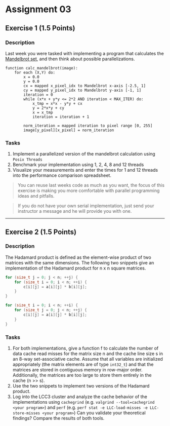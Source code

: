 # Assignment 03

## Exercise 1 (1.5 Points)

### Description

Last week you were tasked with implementing a program that calculates the [Mandelbrot set](https://en.wikipedia.org/wiki/Mandelbrot_set), and then think about possible parallelizations.
```text
function calc_mandelbrot(image):
    for each (X,Y) do:
        x = 0.0
        y = 0.0
        cx = mapped x_pixel_idx to Mandelbrot x-axis [-2.5, 1]
        cy = mapped y_pixel_idx to Mandelbrot y-axis [-1, 1]
        iteration = 0
        while (x*x + y*y <= 2*2 AND iteration < MAX_ITER) do:
            x_tmp = x*x - y*y + cx
            y = 2*x*y + cy
            x = x_tmp
            iteration = iteration + 1

        norm_iteration = mapped iteration to pixel range [0, 255]
        image[y_pixel][x_pixel] = norm_iteration
```

### Tasks

1) Implement a parallelized version of the mandelbrot calculation using `Posix Threads`
2) Benchmark your implementation using 1, 2, 4, 8 and 12 threads 
3) Visualize your measurements and enter the times for 1 and 12 threads into the performance comparison spreadsheet.

>You can reuse last weeks code as much as you want, the focus of this exercise is making you more comfortable with parallel programming ideas and pitfalls.

>If you do not have your own serial implementation, just send your instructor a message and he will provide you with one.

--- 
## Exercise 2 (1.5 Points)

### Description

The Hadamard product is defined as the element-wise product of two matrices with the same dimensions. The following two snippets give an implementation of the Hadamard product for n x n square matrices.

```C
for (size_t j = 0; j < n; ++j) {
    for (size_t i = 0; i < n; ++i) {
        c[i][j] = a[i][j] * b[i][j];
    }
}
```

```C
for (size_t i = 0; i < n; ++i) {
    for (size_t j = 0; j < n; ++j) {
        c[i][j] = a[i][j] * b[i][j];
    }
}
```

### Tasks

1) For both implementations, give a function f to calculate the number of data cache read misses for the matrix size n and the cache line size s in an 8-way set-associative cache. Assume that all variables are initialized appropriately (the matrix elements are of type `int32_t`) and that the matrices are stored in contiguous memory in row-major order. Additionally, the matrices are too large to store them entirely in the cache (n >> s).
2) Use the two snippets to implement two versions of the Hadamard product.
3) Log into the LCC3 cluster and analyze the cache behavior of the implementations using `cachegrind` (e.g. `valgrind --tool=cachegrind <your program>`) and `perf` (e.g. `perf stat -e LLC-load-misses -e LLC-store-misses <your program>`) Can you validate your theoretical findings? Compare the results of both tools.

